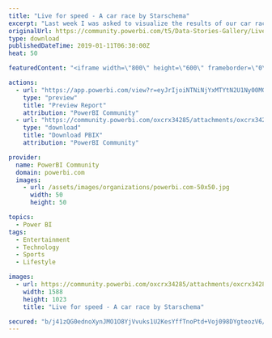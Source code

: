 ```yaml
---
title: "Live for speed - A car race by Starschema"
excerpt: "Last week I was asked to visualize the results of our car racing simulator at Starschema, and having the first glimpse of the data, I saw there's not"
originalUrl: https://community.powerbi.com/t5/Data-Stories-Gallery/Live-for-speed-A-car-race-by-Starschema/m-p/599153
type: download
publishedDateTime: 2019-01-11T06:30:00Z
heat: 50

featuredContent: "<iframe width=\"800\" height=\"600\" frameborder=\"0\" src=\"https://app.powerbi.com/view?r=eyJrIjoiNTNiNjYxMTYtN2U1Ny00MGU3LTliOGItMTBlNmZjZjIzMDEyIiwidCI6ImU3NjJmZmZmLTlmMjctNGFjNy04MmFiLTBmMTg0ZmIwMjkyMyIsImMiOjh9\"></iframe>"

actions:
  - url: "https://app.powerbi.com/view?r=eyJrIjoiNTNiNjYxMTYtN2U1Ny00MGU3LTliOGItMTBlNmZjZjIzMDEyIiwidCI6ImU3NjJmZmZmLTlmMjctNGFjNy04MmFiLTBmMTg0ZmIwMjkyMyIsImMiOjh9"
    type: "preview"
    title: "Preview Report"
    attribution: "PowerBI Community"
  - url: "https://community.powerbi.com/oxcrx34285/attachments/oxcrx34285/DataStoriesGallery/2432/2/live_for_speed_final.pbix"
    type: "download"
    title: "Download PBIX"
    attribution: "PowerBI Community"

provider:
  name: PowerBI Community
  domain: powerbi.com
  images:
    - url: /assets/images/organizations/powerbi.com-50x50.jpg
      width: 50
      height: 50

topics:
  - Power BI
tags:
  - Entertainment
  - Technology
  - Sports
  - Lifestyle

images:
  - url: https://community.powerbi.com/oxcrx34285/attachments/oxcrx34285/DataStoriesGallery/2432/1/FireShot%20Capture%2023%20-%20Microsoft%20Power%20BI_%20-%20https___app.powerbi.com_view.png
    width: 1588
    height: 1023
    title: "Live for speed - A car race by Starschema"

secured: "b/j41zQG0ednoXynJMO1O8YjVvuks1U2KesYffTnoPtd+Voj098DYgteozV6/GQhKUOeB3Fw3XIqOkn1ASO9Uf6I4mRJsVK5ajXOLfmHsXiDsJyMqiwXuGQMojk7McASJ/zaRh1NzznmxgNjRNNYXh2aym2XmSpVg5z7fHPvRIbdusRBgfavFkbzpTwI3o6ffZUEIB+/cVkO1IAitj48n+jph9zyn5+d9dFDGeqnO5jP7elpEUQ3wscFbszyaow+HBt6kREhstYQw/lpipytZc0OiJ7RELyWFqivixjKtbW+Xq8cFPf40V/A2SdcV61ivThIOj0fJTFVY2v96yf9wEERPsy5Xav/hWzC5PgpR5p8Ylx84rmY4M6EalNCUbGIZKHxPKNKiiEMvsR9umYr1g==;Ue0su6kiZIEYSJ62p43tfg=="
---
```



